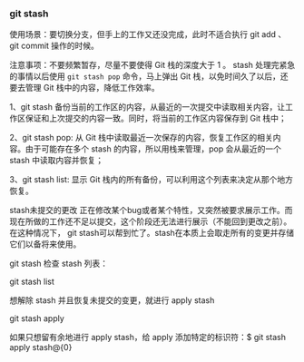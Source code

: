 ### git stash

使用场景：要切换分支，但手上的工作又还没完成，此时不适合执行 git add 、 git commit 操作的时候。

注意事项：不要频繁暂存，尽量不要使得 Git 栈的深度大于 1 。 stash 处理完紧急的事情以后使用 `git stash pop` 命令，马上弹出 Git 栈，以免时间久了以后，还要去管理 Git 栈中的内容，降低工作效率。

1、git stash
备份当前的工作区的内容，从最近的一次提交中读取相关内容，让工作区保证和上次提交的内容一致。同时，将当前的工作区内容保存到 Git 栈中；

2、git stash pop: 从 Git 栈中读取最近一次保存的内容，恢复工作区的相关内容。由于可能存在多个 stash 的内容，所以用栈来管理，pop 会从最近的一个 stash 中读取内容并恢复；

3、git stash list: 显示 Git 栈内的所有备份，可以利用这个列表来决定从那个地方恢复。


stash未提交的更改
正在修改某个bug或者某个特性，又突然被要求展示工作。而现在所做的工作还不足以提交，这个阶段还无法进行展示（不能回到更改之前）。在这种情况下， git stash可以帮到忙了。stash在本质上会取走所有的变更并存储它们以备将来使用。

git stash
检查 stash 列表：

git stash list

想解除 stash 并且恢复未提交的变更，就进行 apply stash

git stash apply

如果只想留有余地进行 apply stash，给 apply 添加特定的标识符：$ git stash apply stash@{0}
